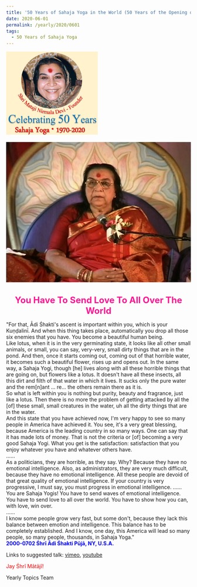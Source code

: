 ```yaml
---
title: '50 Years of Sahaja Yoga in the World (50 Years of the Opening of the Sahasrāra Chakra), Post 19'
date: 2020-06-01
permalink: /yearly/2020/0601
tags:
  - 50 Years of Sahaja Yoga
---
```


<div style="text-align: left"><img src="/images/Celebrating50YearsSahajaYoga.png" width="250" /></div><br>

<div style="text-align: center"><img src="/images/image442.png" /></div>

<br>
<p style="color:DeepPink; text-align:center">
<font size="+2"><b>You Have To Send Love To All Over The World</b><br></font>
</p>

<p>
"For that, Ādi Śhakti's ascent is important within you, which is your Kuṇḍalinī. And when this thing takes place, automatically you drop all those six enemies that you have. You become a beautiful human being.<br>
Like lotus, when it is in the very germinating state, it looks like all other small animals, or small, you can say, very-very, small dirty things that are in the pond. And then, once it starts coming out, coming out of that horrible water, it becomes such a beautiful flower, rises up and opens out. In the same way, a Sahaja Yogi, though [he] lives along with all these horrible things that are going on, but flowers like a lotus. It doesn't have all these insects, all this dirt and filth of that water in which it lives. It sucks only the pure water and the rem[n]ant ... re... the others remain there as it is.<br>
So what is left within you is nothing but purity, beauty and fragrance, just like a lotus. Then there is no more the problem of getting attacked by all the [of] these small, small creatures in the water, uh all the dirty things that are in the water.<br> 
And this state that you have achieved now, I'm very happy to see so many people in America have achieved it. You see, it's a very great blessing, because America is the leading country in so many ways. One can say that it has made lots of money. That is not the criteria or [of] becoming a very good Sahaja Yogi. What you get is the satisfaction: satisfaction that you enjoy whatever you have and whatever others have.<br>
......<br>
As a politicians, they are horrible, as they say. Why? Because they have no emotional intelligence. Also, as administrators, they are very much difficult, because they have no emotional intelligence. All these people are devoid of that great quality of emotional intelligence. If your country is very progressive, I must say, you must progress in emotional intelligence. 
......<br>
You are Sahaja Yogis! You have to send waves of emotional intelligence. You have to send love to all over the world. You have to show how you can, with love, win over.<br>
......<br>
I know some people grow very fast, but some don't, because they lack this balance between emotion and intelligence. This balance has to be completely established. And I know, one day, this America will lead so many people, so many people, thousands, in Sahaja Yoga."<br>
<font color="blue"><b>2000-0702 Śhrī Ādi Śhakti Pūjā, NY, U.S.A.</b></font><br>
</p>

Links to suggested talk: <a href="https://vimeo.com/88508352"> vimeo</a>, <a href="https://www.youtube.com/watch?v=3vp_curGvnQ"> youtube</a><br>

<p style="color:red;">Jay Śhrī Mātājī!<br></p>

Yearly Topics Team